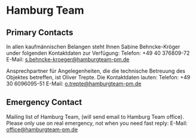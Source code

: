 # Hamburg Team

## Primary Contacts

In allen kaufmännischen Belangen steht Ihnen Sabine Behncke-Kröger under folgenden Kontaktdaten zur Verfügung:
Telefon: +49 40 376809-72
E-Mail: [s.behncke-kroeger@hamburgteam-pm.de](mailto:s.behncke-kroeger@hamburgteam-pm.de)

Ansprechpartner für Angelegenheiten, die die technische Betreuung des Objektes betreffen, ist Oliver Trepte. Die Kontaktdaten lauten:
Telefon: +49 30 6096095-51
E-Mail: [o.trepte@hamburgteam-pm.de](mailto:o.trepte@hamburgteam-pm.de)

## Emergency Contact

Mailing list of Hamburg Team, (will send email to Hamburg Team office). Please only use on real emergency, not when you need fast reply:
E-Mail: [office@hamburgteam-pm.de](mailto:office@hamburgteam-pm.de)
